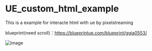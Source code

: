 # UE_custom_html_example
This is a example for interacte html with ue by pixelstreaming

blueprint(need scroll)：https://blueprintue.com/blueprint/ggia0553/

![image](https://github.com/user-attachments/assets/43948ee1-d92a-427d-8f01-b2c9f4e5cfa3)
